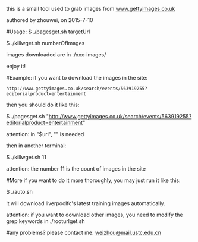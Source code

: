 this is a small tool used to grab images from www.gettyimages.co.uk

authored by zhouwei, on 2015-7-10

#Usage:
$ ./pagesget.sh targetUrl

$ ./killwget.sh numberOfImages

images downloaded are in ./xxx-images/

enjoy it!

#Example:
if you want to download the images in the site:

    http://www.gettyimages.co.uk/search/events/563919255?editorialproduct=entertainment

then you should do it like this:

$ ./pagesget.sh "http://www.gettyimages.co.uk/search/events/563919255?editorialproduct=entertainment"

attention: in "$url", "" is needed

then in another terminal:

$ ./killwget.sh 11

attention: the number 11 is the count of images in the site

#More
if you want to do it more thoroughly, you may just run it like this:

$ ./auto.sh

it will download liverpoolfc's latest training images automatically. 

attention: if you want to download other images, you need to modify the grep keywords in ./rooturlget.sh

#any problems? 
please contact me: weizhou@mail.ustc.edu.cn
